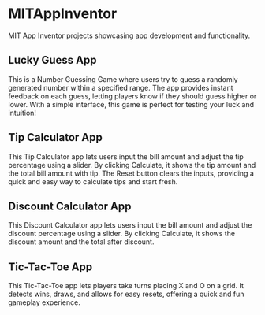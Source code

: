 # MITAppInventor
MIT App Inventor projects showcasing app development and functionality.
## Lucky Guess App 
This is a Number Guessing Game where users try to guess a randomly generated number within a specified range. The app provides instant feedback on each guess, letting players know if they should guess higher or lower. With a simple interface, this game is perfect for testing your luck and intuition!
## Tip Calculator App
This Tip Calculator app lets users input the bill amount and adjust the tip percentage using a slider. By clicking Calculate, it shows the tip amount and the total bill amount with tip. The Reset button clears the inputs, providing a quick and easy way to calculate tips and start fresh.
## Discount Calculator App
This Discount Calculator app lets users input the bill amount and adjust the discount percentage using a slider. By clicking Calculate, it shows the discount amount and the total after discount.
## Tic-Tac-Toe App
This Tic-Tac-Toe app lets players take turns placing X and O on a grid. It detects wins, draws, and allows for easy resets, offering a quick and fun gameplay experience.
